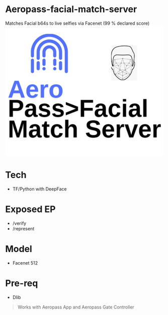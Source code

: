 # Aeropass-facial-match-server
Matches Facial b64s to live selfies via Facenet (99 % declared score)
![aeropassfacialmatchserver.png](aeropassfacialmatchserver.png)

# Tech
-  TF/Python with DeepFace

  
# Exposed EP
- /verify
- /represent

# Model 
- Facenet 512

# Pre-req
- Dlib

> Works with Aeropass App and Aeropass Gate Controller
  
